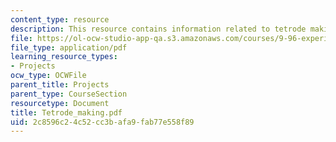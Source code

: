 ```yaml
---
content_type: resource
description: This resource contains information related to tetrode making.
file: https://ol-ocw-studio-app-qa.s3.amazonaws.com/courses/9-96-experimental-methods-of-adjustable-tetrode-array-neurophysiology-january-iap-2001/2c8596c24c52cc3bafa9fab77e558f89_Tetrode_making.pdf
file_type: application/pdf
learning_resource_types:
- Projects
ocw_type: OCWFile
parent_title: Projects
parent_type: CourseSection
resourcetype: Document
title: Tetrode_making.pdf
uid: 2c8596c2-4c52-cc3b-afa9-fab77e558f89
---
```

